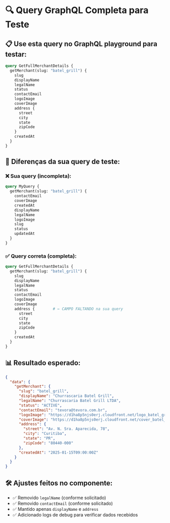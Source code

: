 # 🔍 Query GraphQL Completa para Teste

## 📋 Use esta query no GraphQL playground para testar:

```graphql
query GetFullMerchantDetails {
  getMerchant(slug: "batel_grill") {
    slug
    displayName
    legalName
    status
    contactEmail
    logoImage
    coverImage
    address {
      street
      city
      state
      zipCode
    }
    createdAt
  }
}
```

## 🎯 **Diferenças da sua query de teste:**

### ❌ **Sua query (incompleta):**
```graphql
query MyQuery {
  getMerchant(slug: "batel_grill") {
    contactEmail
    coverImage
    createdAt
    displayName
    legalName
    logoImage
    slug
    status
    updatedAt
  }
}
```

### ✅ **Query correta (completa):**
```graphql
query GetFullMerchantDetails {
  getMerchant(slug: "batel_grill") {
    slug
    displayName
    legalName
    status
    contactEmail
    logoImage
    coverImage
    address {        # ← CAMPO FALTANDO na sua query
      street
      city
      state
      zipCode
    }
    createdAt
  }
}
```

## 📊 **Resultado esperado:**
```json
{
  "data": {
    "getMerchant": {
      "slug": "batel_grill",
      "displayName": "Churrascaria Batel Grill",
      "legalName": "Churrascaria Batel Grill LTDA",
      "status": "ACTIVE",
      "contactEmail": "tevora@tevora.com.br",
      "logoImage": "https://d1ha8p5njs0erj.cloudfront.net/logo_batel_grill.jpg",
      "coverImage": "https://d1ha8p5njs0erj.cloudfront.net/cover_batel_grill.jpg",
      "address": {
        "street": "Av. N. Sra. Aparecida, 78",
        "city": "Curitiba",
        "state": "PR",
        "zipCode": "80440-000"
      },
      "createdAt": "2025-01-15T09:00:00Z"
    }
  }
}
```

## 🛠️ **Ajustes feitos no componente:**
- ✅ Removido `legalName` (conforme solicitado)
- ✅ Removido `contactEmail` (conforme solicitado)
- ✅ Mantido apenas `displayName` e `address`
- ✅ Adicionado logs de debug para verificar dados recebidos

